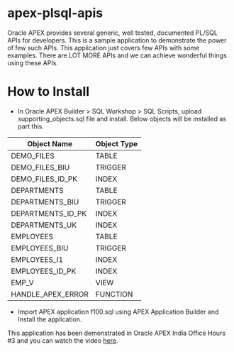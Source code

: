 # apex-plsql-apis
 Oracle APEX provides several generic, well tested, documented PL/SQL APIs for developers. This is a sample application to demonstrate the power of few such APIs. This application just covers few APIs with some examples. There are LOT MORE APIs and we can achieve wonderful things using these APIs.
# How to Install
  * In Oracle APEX Builder > SQL Workshop > SQL Scripts, upload supporting_objects.sql file and install. Below objects will be installed as part this.

  | Object Name | Object Type |
  | ------ | ------ |
  |DEMO_FILES|TABLE|
  |DEMO_FILES_BIU|TRIGGER|
  |DEMO_FILES_ID_PK|INDEX|
  |DEPARTMENTS|TABLE|
  |DEPARTMENTS_BIU|TRIGGER|
  |DEPARTMENTS_ID_PK|INDEX|
  |DEPARTMENTS_UK|INDEX|
  |EMPLOYEES|TABLE|
  |EMPLOYEES_BIU|TRIGGER|
  |EMPLOYEES_I1|INDEX|
  |EMPLOYEES_ID_PK|INDEX|
  |EMP_V|VIEW|
  |HANDLE_APEX_ERROR|FUNCTION|

  * Import APEX application f100.sql using APEX Application Builder and Install the application.

This application has been demonstrated in Oracle APEX India Office Hours #3 and you can watch the video [here].

 [here]: <https://www.youtube.com/watch?v=6bMgLxPN2W8>
